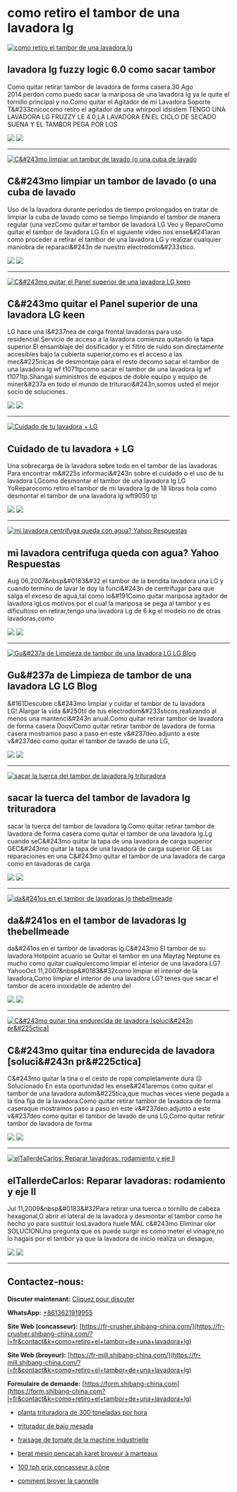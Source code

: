 # como retiro el tambor de una lavadora lg

<a href="https://swt.shibang-china.com/?l=fr&img&k=como+retiro+el+tambor+de+una+lavadora+lg" target="_blank">![como retiro el tambor de una lavadora lg](http://static.shibang-china.com/all-800x300/1484.jpg)</a>

## lavadora lg fuzzy logic 6.0 como sacar tambor
Como quitar retirar tambor de lavadora de forma casera.30 Ago 2014.perdon como puedo sacar la mariposa de una lavadora lg ya le quite el tornillo principal y no.Como quitar el Agitador de mi Lavadora Soporte T&#233cnicocomo retiro el agitador de una whirpool idsistem TENGO UNA LAVADORA LG FRUZZY LE 4.0,LA LAVADORA EN EL CICLO DE SECADO SUENA Y EL TAMBOR PEGA POR LOS


<a href="https://whatsapp.shibangsoft.com/WhatsApp.php" target="_blank" title="WhatsApp">![](http://static.shibang-china.com/icon/whatsapp.png)</a> <a href="https://swt.shibang-china.com/?l=fr&icon&k=como+retiro+el+tambor+de+una+lavadora+lg" target="_blank">![](http://static.shibang-china.com/icon/chat-fr.png)</a>

---

<a href="https://swt.shibang-china.com/?l=fr&img&k=como+retiro+el+tambor+de+una+lavadora+lg" target="_blank">![C&#243mo limpiar un tambor de lavado (o una cuba de lavado](http://static.shibang-china.com/all-800x300/149.jpg)</a>

## C&#243mo limpiar un tambor de lavado (o una cuba de lavado
Uso de la lavadora durante periodos de tiempo prolongados en tratar de limpiar la cuba de lavado como se tiempo limpiando el tambor de manera regular (una vezComo quitar el tambor de lavadora LG Veo y ReparoComo quitar el tambor de lavadora LG.En el siguiente video nos ense&#241aran como proceder a retirar el tambor de una lavadora LG y realizar cualquier maniobra de reparaci&#243n de nuestro electrodom&#233stico.


<a href="https://whatsapp.shibangsoft.com/WhatsApp.php" target="_blank" title="WhatsApp">![](http://static.shibang-china.com/icon/whatsapp.png)</a> <a href="https://swt.shibang-china.com/?l=fr&icon&k=como+retiro+el+tambor+de+una+lavadora+lg" target="_blank">![](http://static.shibang-china.com/icon/chat-fr.png)</a>

---

<a href="https://swt.shibang-china.com/?l=fr&img&k=como+retiro+el+tambor+de+una+lavadora+lg" target="_blank">![C&#243mo quitar el Panel superior de una lavadora LG keen](http://static.shibang-china.com/all-800x300/1294.jpg)</a>

## C&#243mo quitar el Panel superior de una lavadora LG keen
LG hace una l&#237nea de carga frontal lavadoras para uso residencial.Servicio de acceso a la lavadora comienza quitando la tapa superior.El ensamblaje del dosificador y el filtro de ruido son directamente accesibles bajo la cubierta superior,como es el acceso a las mec&#225nicas de desmontaje para el resto decomo sacar el tambor de una lavadora lg wf t1071tpcomo sacar el tambor de una lavadora lg wf t1071tp.Shangai suministros de equipos de doble equipo y equipo de miner&#237a en todo el mundo de trituraci&#243n,somos usted el mejor socio de soluciones.


<a href="https://whatsapp.shibangsoft.com/WhatsApp.php" target="_blank" title="WhatsApp">![](http://static.shibang-china.com/icon/whatsapp.png)</a> <a href="https://swt.shibang-china.com/?l=fr&icon&k=como+retiro+el+tambor+de+una+lavadora+lg" target="_blank">![](http://static.shibang-china.com/icon/chat-fr.png)</a>

---

<a href="https://swt.shibang-china.com/?l=fr&img&k=como+retiro+el+tambor+de+una+lavadora+lg" target="_blank">![Cuidado de tu lavadora + LG](http://static.shibang-china.com/all-800x300/119.jpg)</a>

## Cuidado de tu lavadora + LG
Una sobrecarga de la lavadora sobre todo en el tambor de las lavadoras Para encontrar m&#225s informaci&#243n sobre el cuidado o el uso de tu lavadora LGcomo desmontar el tambor de una lavadora lg LG YoReparocomo retiro el tambor de mi lavadora lg de 18 libras hola como desmontar el tambor de una lavadora lg wft9050 tp


<a href="https://whatsapp.shibangsoft.com/WhatsApp.php" target="_blank" title="WhatsApp">![](http://static.shibang-china.com/icon/whatsapp.png)</a> <a href="https://swt.shibang-china.com/?l=fr&icon&k=como+retiro+el+tambor+de+una+lavadora+lg" target="_blank">![](http://static.shibang-china.com/icon/chat-fr.png)</a>

---

<a href="https://swt.shibang-china.com/?l=fr&img&k=como+retiro+el+tambor+de+una+lavadora+lg" target="_blank">![mi lavadora centrifuga queda con agua? Yahoo Respuestas](http://static.shibang-china.com/all-800x300/546.jpg)</a>

## mi lavadora centrifuga queda con agua? Yahoo Respuestas
Aug 06,2007&nbsp&#0183&#32 el tambor de la bendita lavadora una LG y cuando termino de lavar le doy la funci&#243n de centrifugar para que salga el exceso de agua,tal como lo&#191Como quitar mariposa agitador de lavadora lgLos motivos por el cual la mariposa se pega al tambor y es dificultoso en retirar,tengo una lavadora Lg de 6 kg el modelo no de otras lavadoras,como


<a href="https://whatsapp.shibangsoft.com/WhatsApp.php" target="_blank" title="WhatsApp">![](http://static.shibang-china.com/icon/whatsapp.png)</a> <a href="https://swt.shibang-china.com/?l=fr&icon&k=como+retiro+el+tambor+de+una+lavadora+lg" target="_blank">![](http://static.shibang-china.com/icon/chat-fr.png)</a>

---

<a href="https://swt.shibang-china.com/?l=fr&img&k=como+retiro+el+tambor+de+una+lavadora+lg" target="_blank">![Gu&#237a de Limpieza de tambor de una lavadora LG LG Blog](http://static.shibang-china.com/all-800x300/132.jpg)</a>

## Gu&#237a de Limpieza de tambor de una lavadora LG LG Blog
&#161Descubre c&#243mo limpiar y cuidar el tambor de tu lavadora LG!.Alargar la vida &#250til de tus electrodom&#233sticos,realizando al menos una mantenci&#243n anual.Como quitar retirar tambor de lavadora de forma casera DooviComo quitar retirar tambor de lavadora de forma casera mostramos paso a paso en este v&#237deo.adjunto a este v&#237deo como quitar el tambor de lavado de una LG,


<a href="https://whatsapp.shibangsoft.com/WhatsApp.php" target="_blank" title="WhatsApp">![](http://static.shibang-china.com/icon/whatsapp.png)</a> <a href="https://swt.shibang-china.com/?l=fr&icon&k=como+retiro+el+tambor+de+una+lavadora+lg" target="_blank">![](http://static.shibang-china.com/icon/chat-fr.png)</a>

---

<a href="https://swt.shibang-china.com/?l=fr&img&k=como+retiro+el+tambor+de+una+lavadora+lg" target="_blank">![sacar la tuerca del tambor de lavadora lg trituradora](http://static.shibang-china.com/all-800x300/754.jpg)</a>

## sacar la tuerca del tambor de lavadora lg trituradora
sacar la tuerca del tambor de lavadora lg.Como quitar retirar tambor de lavadora de forma casera como quitar el tambor de una lavadora lg.Lg cuando seC&#243mo quitar la tapa de una lavadora de carga superior GEC&#243mo quitar la tapa de una lavadora de carga superior GE Las reparaciones en una C&#243mo quitar el tambor de una lavadora de carga como en lavadoras de carga


<a href="https://whatsapp.shibangsoft.com/WhatsApp.php" target="_blank" title="WhatsApp">![](http://static.shibang-china.com/icon/whatsapp.png)</a> <a href="https://swt.shibang-china.com/?l=fr&icon&k=como+retiro+el+tambor+de+una+lavadora+lg" target="_blank">![](http://static.shibang-china.com/icon/chat-fr.png)</a>

---

<a href="https://swt.shibang-china.com/?l=fr&img&k=como+retiro+el+tambor+de+una+lavadora+lg" target="_blank">![da&#241os en el tambor de lavadoras lg thebellmeade](http://static.shibang-china.com/all-800x300/149.jpg)</a>

## da&#241os en el tambor de lavadoras lg thebellmeade
da&#241os en el tambor de lavadoras lg.C&#243mo El tambor de su lavadora Hotpoint acuario se Quitar el tambor en una Maytag Neptune es mucho como quitar cualquiercomo limpiar el interior de una lavadora LG? YahooOct 11,2007&nbsp&#0183&#32como limpiar el interior de la lavadora,Como limpiar el interior de una lavadora LG? tenes que sacar el tambor de acero inoxidable de adentro del


<a href="https://whatsapp.shibangsoft.com/WhatsApp.php" target="_blank" title="WhatsApp">![](http://static.shibang-china.com/icon/whatsapp.png)</a> <a href="https://swt.shibang-china.com/?l=fr&icon&k=como+retiro+el+tambor+de+una+lavadora+lg" target="_blank">![](http://static.shibang-china.com/icon/chat-fr.png)</a>

---

<a href="https://swt.shibang-china.com/?l=fr&img&k=como+retiro+el+tambor+de+una+lavadora+lg" target="_blank">![C&#243mo quitar tina endurecida de lavadora [soluci&#243n pr&#225ctica]](http://static.shibang-china.com/all-800x300/581.jpg)</a>

## C&#243mo quitar tina endurecida de lavadora [soluci&#243n pr&#225ctica]
C&#243mo quitar la tina o el cesto de ropa completamente dura ☹ Solucionado En esta oportunidad les ense&#241aremos como quitar el tambor de una lavadora autom&#225tica,que muchas veces viene pegada a la tina fija de la lavadora.Como quitar retirar tambor de lavadora de forma caseraque mostramos paso a paso en este v&#237deo.adjunto a este v&#237deo como quitar el tambor de lavado de una LG,Como quitar retirar tambor de lavadora de forma


<a href="https://whatsapp.shibangsoft.com/WhatsApp.php" target="_blank" title="WhatsApp">![](http://static.shibang-china.com/icon/whatsapp.png)</a> <a href="https://swt.shibang-china.com/?l=fr&icon&k=como+retiro+el+tambor+de+una+lavadora+lg" target="_blank">![](http://static.shibang-china.com/icon/chat-fr.png)</a>

---

<a href="https://swt.shibang-china.com/?l=fr&img&k=como+retiro+el+tambor+de+una+lavadora+lg" target="_blank">![elTallerdeCarlos: Reparar lavadoras: rodamiento y eje ll](http://static.shibang-china.com/all-800x300/910.jpg)</a>

## elTallerdeCarlos: Reparar lavadoras: rodamiento y eje ll
Jul 11,2009&nbsp&#0183&#32Para retirar una tuerca o tornillo de cabeza hexagonal,O abrir el lateral de la lavadora y desmontar el tambor como he hecho yo para sustituir losLavadora huele MAL c&#243mo Eliminar olor SOLUCIONUna pregunta que os puede surgir es como meter el vinagre,no lo hagais por el tambor ya que la lavadora de inicio realiza un desague,


<a href="https://whatsapp.shibangsoft.com/WhatsApp.php" target="_blank" title="WhatsApp">![](http://static.shibang-china.com/icon/whatsapp.png)</a> <a href="https://swt.shibang-china.com/?l=fr&icon&k=como+retiro+el+tambor+de+una+lavadora+lg" target="_blank">![](http://static.shibang-china.com/icon/chat-fr.png)</a>

---
## Contactez-nous:

**Discuter maintenant:** [Cliquez pour discuter](https://swt.shibang-china.com?l=fr&contact&k=como+retiro+el+tambor+de+una+lavadora+lg)

**WhatsApp:**  [+8613621919955](https://whatsapp.shibangsoft.com/WhatsApp.php)

**Site Web (concasseur):** [https://fr-crusher.shibang-china.com/](https://fr-crusher.shibang-china.com/?l=fr&contact&k=como+retiro+el+tambor+de+una+lavadora+lg)

**Site Web (broyeur):** [https://fr-mill.shibang-china.com/](https://fr-mill.shibang-china.com/?l=fr&contact&k=como+retiro+el+tambor+de+una+lavadora+lg)

**Formulaire de demande:** [https://form.shibang-china.com](https://form.shibang-china.com?l=fr&contact&k=como+retiro+el+tambor+de+una+lavadora+lg)

* [planta trituradora de 300 toneladas por hora](../62/planta%20trituradora%20de%20300%20toneladas%20por%20hora.md)

* [triturador de bajo mesada](../63/triturador%20de%20bajo%20mesada.md)

* [fraisage de tomate de la machine industrielle](../61/fraisage%20de%20tomate%20de%20la%20machine%20industrielle.md)

* [berat mesin pencacah karet broyeur à marteaux](../61/berat%20mesin%20pencacah%20karet%20broyeur%20%C3%A0%20marteaux.md)

* [100 tph prix concasseur à cône](../61/100%20tph%20prix%20concasseur%20%C3%A0%20c%C3%B4ne.md)

* [comment broyer la cannelle](../65/comment%20broyer%20la%20cannelle.md)
